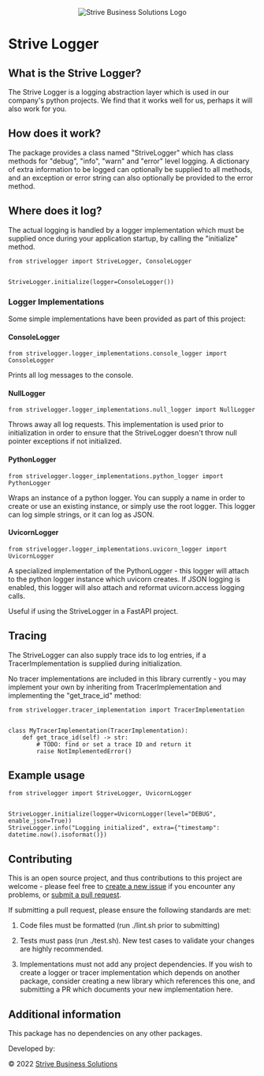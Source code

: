 <p align="center">
<img src="https://avatars.githubusercontent.com/u/18601941?s=200&v=4" alt="Strive Business Solutions Logo" />
</p>

# Strive Logger

## What is the Strive Logger?

The Strive Logger is a logging abstraction layer which is used in our company's python projects.  We find that it works well for us, perhaps it will also work for you.

## How does it work?

The package provides a class named "StriveLogger" which has class methods for "debug", "info", "warn" and "error" level logging.  A dictionary of extra information to be logged can optionally be supplied to all methods, and an exception or error string can also optionally be provided to the error method.

## Where does it log?

The actual logging is handled by a logger implementation which must be supplied once during your application startup, by calling the "initialize" method.

```
from strivelogger import StriveLogger, ConsoleLogger


StriveLogger.initialize(logger=ConsoleLogger())
```


### Logger Implementations

Some simple implementations have been provided as part of this project:

#### ConsoleLogger

```from strivelogger.logger_implementations.console_logger import ConsoleLogger```

Prints all log messages to the console.

#### NullLogger

```from strivelogger.logger_implementations.null_logger import NullLogger```

Throws away all log requests.  This implementation is used prior to initialization in order to ensure that the StriveLogger doesn't throw null pointer exceptions if not initialized.

#### PythonLogger

```from strivelogger.logger_implementations.python_logger import PythonLogger```

Wraps an instance of a python logger.  You can supply a name in order to create or use an existing instance, or simply use the root logger.  This logger can log simple strings, or it can log as JSON.

#### UvicornLogger

```from strivelogger.logger_implementations.uvicorn_logger import UvicornLogger```

A specialized implementation of the PythonLogger - this logger will attach to the python logger instance which uvicorn creates.  If JSON logging is enabled, this logger will also attach and reformat uvicorn.access logging calls.

Useful if using the StriveLogger in a FastAPI project.

## Tracing

The StriveLogger can also supply trace ids to log entries, if a TracerImplementation is supplied during initialization.

No tracer implementations are included in this library currently - you may implement your own by inheriting from TracerImplementation and implementing the "get_trace_id" method:

```
from strivelogger.tracer_implementation import TracerImplementation


class MyTracerImplementation(TracerImplementation):
    def get_trace_id(self) -> str:
        # TODO: find or set a trace ID and return it
        raise NotImplementedError()
```

## Example usage

```
from strivelogger import StriveLogger, UvicornLogger


StriveLogger.initialize(logger=UvicornLogger(level="DEBUG", enable_json=True))
StriveLogger.info("Logging initialized", extra={"timestamp": datetime.now().isoformat()})
```

## Contributing

This is an open source project, and thus contributions to this project are welcome - please feel free to [create a new issue](/issues/new/choose) if you encounter any problems, or [submit a pull request](/pulls).

If submitting a pull request, please ensure the following standards are met:

1) Code files must be formatted (run ./lint.sh prior to submitting)

2) Tests must pass (run ./test.sh).  New test cases to validate your changes are highly recommended.

3) Implementations must not add any project dependencies.  If you wish to create a logger or tracer implementation which depends on another package, consider creating a new library which references this one, and submitting a PR which documents your new implementation here.


## Additional information

This package has no dependencies on any other packages.

Developed by:

© 2022 [Strive Business Solutions](https://www.strivebusiness.ca/)
